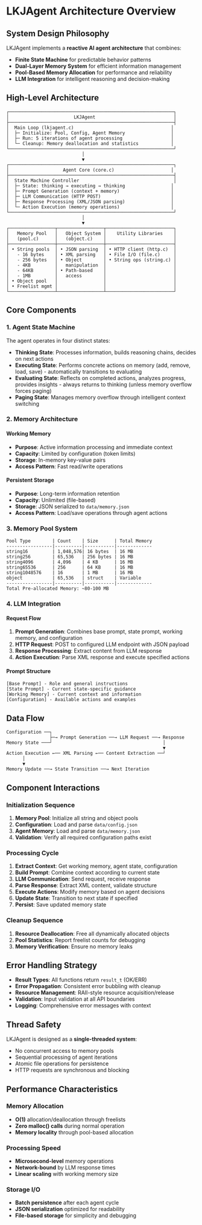# LKJAgent Architecture Overview

## System Design Philosophy

LKJAgent implements a **reactive AI agent architecture** that combines:
- **Finite State Machine** for predictable behavior patterns
- **Dual-Layer Memory System** for efficient information management
- **Pool-Based Memory Allocation** for performance and reliability
- **LLM Integration** for intelligent reasoning and decision-making

## High-Level Architecture

```
┌─────────────────────────────────────────────────────────────┐
│                        LKJAgent                             │
├─────────────────────────────────────────────────────────────┤
│  Main Loop (lkjagent.c)                                    │
│  ├─ Initialize: Pool, Config, Agent Memory                 │
│  ├─ Run: 5 iterations of agent processing                  │
│  └─ Cleanup: Memory deallocation and statistics            │
└─────────────────────────────────────────────────────────────┘
                            │
                            ▼
┌─────────────────────────────────────────────────────────────┐
│                    Agent Core (core.c)                     │
├─────────────────────────────────────────────────────────────┤
│  State Machine Controller                                   │
│  ├─ State: thinking → executing → thinking                 │
│  ├─ Prompt Generation (context + memory)                   │
│  ├─ LLM Communication (HTTP POST)                          │
│  ├─ Response Processing (XML/JSON parsing)                 │
│  └─ Action Execution (memory operations)                   │
└─────────────────────────────────────────────────────────────┘
                            │
                            ▼
┌─────────────────┬─────────────────┬─────────────────────────┐
│   Memory Pool   │   Object System │    Utility Libraries    │
│   (pool.c)      │   (object.c)    │                         │
├─────────────────┼─────────────────┼─────────────────────────┤
│ • String pools  │ • JSON parsing  │ • HTTP client (http.c)  │
│   - 16 bytes    │ • XML parsing   │ • File I/O (file.c)     │
│   - 256 bytes   │ • Object        │ • String ops (string.c) │
│   - 4KB         │   manipulation  │                         │
│   - 64KB        │ • Path-based    │                         │
│   - 1MB         │   access        │                         │
│ • Object pool   │                 │                         │
│ • Freelist mgmt │                 │                         │
└─────────────────┴─────────────────┴─────────────────────────┘
```

## Core Components

### 1. Agent State Machine

The agent operates in four distinct states:

- **Thinking State**: Processes information, builds reasoning chains, decides on next actions
- **Executing State**: Performs concrete actions on memory (add, remove, load, save) - automatically transitions to evaluating
- **Evaluating State**: Reflects on completed actions, analyzes progress, provides insights - always returns to thinking (unless memory overflow forces paging)
- **Paging State**: Manages memory overflow through intelligent context switching

### 2. Memory Architecture

#### Working Memory
- **Purpose**: Active information processing and immediate context
- **Capacity**: Limited by configuration (token limits)
- **Storage**: In-memory key-value pairs
- **Access Pattern**: Fast read/write operations

#### Persistent Storage
- **Purpose**: Long-term information retention
- **Capacity**: Unlimited (file-based)
- **Storage**: JSON serialized to `data/memory.json`
- **Access Pattern**: Load/save operations through agent actions

### 3. Memory Pool System

```
Pool Type        | Count    | Size      | Total Memory
-----------------|----------|-----------|-------------
string16         | 1,048,576| 16 bytes  | 16 MB
string256        | 65,536   | 256 bytes | 16 MB  
string4096       | 4,096    | 4 KB      | 16 MB
string65536      | 256      | 64 KB     | 16 MB
string1048576    | 16       | 1 MB      | 16 MB
object           | 65,536   | struct    | Variable
-----------------|----------|-----------|-------------
Total Pre-allocated Memory: ~80-100 MB
```

### 4. LLM Integration

#### Request Flow
1. **Prompt Generation**: Combines base prompt, state prompt, working memory, and configuration
2. **HTTP Request**: POST to configured LLM endpoint with JSON payload
3. **Response Processing**: Extract content from LLM response
4. **Action Execution**: Parse XML response and execute specified actions

#### Prompt Structure
```
[Base Prompt] - Role and general instructions
[State Prompt] - Current state-specific guidance  
[Working Memory] - Current context and information
[Configuration] - Available actions and examples
```

## Data Flow

```
Configuration ──┐
                ├─→ Prompt Generation ──→ LLM Request ──→ Response
Memory State ───┘                                         │
                                                          ▼
Action Execution ←── XML Parsing ←── Content Extraction ──┘
      │
      ▼
Memory Update ──→ State Transition ──→ Next Iteration
```

## Component Interactions

### Initialization Sequence
1. **Memory Pool**: Initialize all string and object pools
2. **Configuration**: Load and parse `data/config.json`
3. **Agent Memory**: Load and parse `data/memory.json`
4. **Validation**: Verify all required configuration paths exist

### Processing Cycle
1. **Extract Context**: Get working memory, agent state, configuration
2. **Build Prompt**: Combine context according to current state
3. **LLM Communication**: Send request, receive response
4. **Parse Response**: Extract XML content, validate structure
5. **Execute Actions**: Modify memory based on agent decisions
6. **Update State**: Transition to next state if specified
7. **Persist**: Save updated memory state

### Cleanup Sequence
1. **Resource Deallocation**: Free all dynamically allocated objects
2. **Pool Statistics**: Report freelist counts for debugging
3. **Memory Verification**: Ensure no memory leaks

## Error Handling Strategy

- **Result Types**: All functions return `result_t` (OK/ERR)
- **Error Propagation**: Consistent error bubbling with cleanup
- **Resource Management**: RAII-style resource acquisition/release
- **Validation**: Input validation at all API boundaries
- **Logging**: Comprehensive error messages with context

## Thread Safety

LKJAgent is designed as a **single-threaded system**:
- No concurrent access to memory pools
- Sequential processing of agent iterations  
- Atomic file operations for persistence
- HTTP requests are synchronous and blocking

## Performance Characteristics

### Memory Allocation
- **O(1)** allocation/deallocation through freelists
- **Zero malloc() calls** during normal operation
- **Memory locality** through pool-based allocation

### Processing Speed
- **Microsecond-level** memory operations
- **Network-bound** by LLM response times
- **Linear scaling** with working memory size

### Storage I/O
- **Batch persistence** after each agent cycle
- **JSON serialization** optimized for readability
- **File-based storage** for simplicity and debugging
